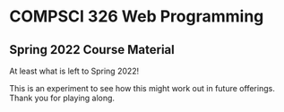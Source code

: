 # COMPSCI 326 Web Programming

## Spring 2022 Course Material

At least what is left to Spring 2022!

This is an experiment to see how this might work out in future offerings. Thank you for playing along.
